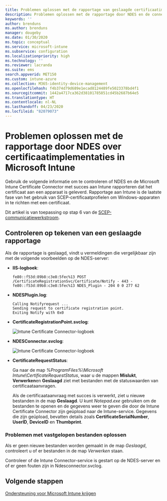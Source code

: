```yaml
---
title: Problemen oplossen met de rapportage van geslaagde certificaatimplementatie op apparaten wanneer u SCEP gebruikt met Microsoft Intune | Microsoft Docs
description: Problemen oplossen met de rapportage door NDES en de connector aan Intune over een geslaagde implementatie van certificaten die zijn ingericht met SCEP-certificaatprofielen.
keywords: ''
author: brenduns
ms.author: brenduns
manager: dougeby
ms.date: 01/30/2020
ms.topic: conceptual
ms.service: microsoft-intune
ms.subservice: configuration
ms.localizationpriority: high
ms.technology: ''
ms.reviewer: lacranda
ms.suite: ems
search.appverid: MET150
ms.custom: intune-azure
ms.collection: M365-identity-device-management
ms.openlocfilehash: f4b374d79d689e1ecad8124489fe5023378bd4f1
ms.sourcegitcommit: 1442a4717ca362d38101785851cd45b2687b64e5
ms.translationtype: HT
ms.contentlocale: nl-NL
ms.lasthandoff: 04/23/2020
ms.locfileid: "82079073"
---
```

# <a name="troubleshoot-ndes-reporting-of-certificate-deployments-in-microsoft-intune"></a>Problemen oplossen met de rapportage door NDES over certificaatimplementaties in Microsoft Intune

Gebruik de volgende informatie om te controleren of NDES en de Microsoft Intune Certificate Connector met succes aan Intune rapporteren dat het certificaat aan een apparaat is geleverd. Rapportage aan Intune is de laatste fase van het gebruik van SCEP-certificaatprofielen om Windows-apparaten in te richten met een certificaat.

Dit artikel is van toepassing op stap 6 van de [SCEP-communicatiewerkstroom](troubleshoot-scep-certificate-profiles.md).

## <a name="review-for-signs-of-successful-reporting"></a>Controleren op tekenen van een geslaagde rapportage

Als de rapportage is geslaagd, vindt u vermeldingen die vergelijkbaar zijn met de volgende voorbeelden op de NDES-server:

- **IIS-logboek**:

  `fe80::f53d:89b8:c3e8:5fec%13 POST /CertificateRegistrationSvc/Certificate/Notify - 443 - fe80::f53d:89b8:c3e8:5fec%13 NDES_Plugin - 204 0 0 277 62`

- **NDESPlugin.log**:

  ```
  Calling Notifyrequest ...
  Sending request to certificate registration point.
  Exiting Notify with 0x0
  ```

- **CertificateRegistrationPoint.svclog**:

  ![Intune Certificate Connector-logboek](../protect/media/troubleshoot-scep-certificate-reporting/certificate-registration-point-log.png)

- **NDESConnector.svclog**:

  ![Intune Certificate Connector-logboek](../protect/media/troubleshoot-scep-certificate-reporting/ndesconnector-log.png)

- **CertificateRequestStatus**:

  Ga naar de map *%ProgramFiles%\Microsoft Intune\CertificateRequestStatus*, waar u de mappen **Mislukt**, **Verwerken**en **Geslaagd** ziet met bestanden met de statuswaarden van certificaataanvragen.

  Als de certificaataanvraag met succes is verwerkt, ziet u nieuwe bestanden in de map **Geslaagd**. U kunt *Notepad.exe* gebruiken om de bestanden te openen en de gegevens weer te geven die door de Intune Certificate Connector zijn geüpload naar de Intune-service. Gegevens die zijn geüpload, bevatten details zoals **CertificateSerialNumber**, **UserID**, **DeviceID** en **Thumbprint**.

### <a name="troubleshoot-stuck-files"></a>Problemen met vastgelopen bestanden oplossen

Als er geen nieuwe bestanden worden gemaakt in de map *Geslaagd*, controleert u of er bestanden in de map *Verwerken* staan.

Controleer of de Intune Connector-service is gestart op de NDES-server en of er geen fouten zijn in Ndesconnector.svclog.

## <a name="next-steps"></a>Volgende stappen

[Ondersteuning voor Microsoft Intune krijgen](../fundamentals/get-support.md)

